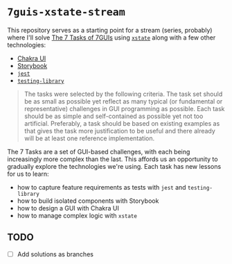 # `7guis-xstate-stream`

This repository serves as a starting point for a stream (series, probably) where
I'll solve [The 7 Tasks of 7GUIs][7tasks] using [`xstate`][xstate] along with a
few other technologies:

- [Chakra UI][chakra-ui]
- [Storybook][storybook]
- [`jest`][jest]
- [`testing-library`][testing-library]

> The tasks were selected by the following criteria. The task set should be as
> small as possible yet reflect as many typical (or fundamental or
> representative) challenges in GUI programming as possible. Each task should be
> as simple and self-contained as possible yet not too artificial. Preferably, a
> task should be based on existing examples as that gives the task more
> justification to be useful and there already will be at least one reference
> implementation.

The 7 Tasks are a set of GUI-based challenges, with each being increasingly more
complex than the last. This affords us an opportunity to gradually explore the
technologies we're using. Each task has new lessons for us to learn:

- how to capture feature requirements as tests with `jest` and `testing-library`
- how to build isolated components with Storybook
- how to design a GUI with Chakra UI
- how to manage complex logic with `xstate`

## TODO

- [ ] Add solutions as branches

[7tasks]: https://eugenkiss.github.io/7guis/tasks
[7guis]: https://eugenkiss.github.io/7guis/
[xstate]: https://github.com/statelyai/xstate
[testing-library]: https://testing-library.com/
[chakra-ui]: https://chakra-ui.com/
[storybook]: https://storybook.js.org/
[jest]: https://jestjs.io/
